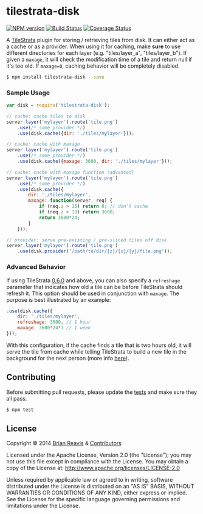 # tilestrata-disk
[![NPM version](http://img.shields.io/npm/v/tilestrata-disk.svg?style=flat)](https://www.npmjs.org/package/tilestrata-disk)
[![Build Status](http://img.shields.io/travis/naturalatlas/tilestrata-disk/master.svg?style=flat)](https://travis-ci.org/naturalatlas/tilestrata-disk)
[![Coverage Status](http://img.shields.io/codecov/c/github/naturalatlas/tilestrata-disk/master.svg?style=flat)](https://codecov.io/github/naturalatlas/tilestrata-disk)

A [TileStrata](https://github.com/naturalatlas/tilestrata) plugin for storing / retrieving tiles from disk. It can either act as a cache or as a provider. When using it for caching, make **sure** to use different directories for each layer (e.g. "tiles/layer_a", "tiles/layer_b"). If given a `maxage`, it will check the modification time of a tile and return null if it's too old. If `maxage=0`, caching behavior will be completely disabled.

```sh
$ npm install tilestrata-disk --save
```

### Sample Usage

```js
var disk = require('tilestrata-disk');

// cache: cache tiles to disk
server.layer('mylayer').route('tile.png')
    .use(/* some provider */)
    .use(disk.cache({dir: './tiles/mylayer'}));

// cache: cache with maxage
server.layer('mylayer').route('tile.png')
    .use(/* some provider */)
    .use(disk.cache({maxage: 3600, dir: './tiles/mylayer'}));

// cache: cache with maxage function (advanced)
server.layer('mylayer').route('tile.png')
    .use(/* some provider */)
    .use(disk.cache({
        dir: './tiles/mylayer',
        maxage: function(server, req) {
            if (req.z > 15) return 0; // don't cache
            if (req.z > 13) return 3600;
            return 3600*24;
        }
    }));

// provider: serve pre-existing / pre-sliced tiles off disk
server.layer('mylayer').route('tile.png')
    .use(disk.provider('/path/to/dir/{z}/{x}/{y}/file.png'));
```

### Advanced Behavior

If using TileStrata [0.6.0](https://github.com/naturalatlas/tilestrata/releases/tag/v1.6.0) and above, you can also specify a `refreshage` parameter that indicates how old a tile can be before TileStrata should refresh it. This option should be used in conjunction with `maxage`. The purpose is best illustrated by an example:

```js
.use(disk.cache({
    dir: './tiles/mylayer',
    refreshage: 3600, // 1 hour
    maxage: 3600*24*7 // 1 week
}));
```

With this configuration, if the cache finds a tile that is two hours old, it will serve the tile from cache while telling TileStrata to build a new tile in the background for the next person (more info [here](https://github.com/naturalatlas/tilestrata#writing-caches)).

## Contributing

Before submitting pull requests, please update the [tests](test) and make sure they all pass.

```sh
$ npm test
```

## License

Copyright &copy; 2014 [Brian Reavis](https://github.com/brianreavis) & [Contributors](https://github.com/naturalatlas/tilestrata-disk/graphs/contributors)

Licensed under the Apache License, Version 2.0 (the "License"); you may not use this file except in compliance with the License. You may obtain a copy of the License at: http://www.apache.org/licenses/LICENSE-2.0

Unless required by applicable law or agreed to in writing, software distributed under the License is distributed on an "AS IS" BASIS, WITHOUT WARRANTIES OR CONDITIONS OF ANY KIND, either express or implied. See the License for the specific language governing permissions and limitations under the License.
